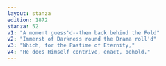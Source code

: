 ```yaml
---
layout: stanza
edition: 1872
stanza: 52
v1: "A moment guess'd--then back behind the Fold"
v2: "Immerst of Darkness round the Drama roll'd"
v3: "Which, for the Pastime of Eternity,"
v4: "He does Himself contrive, enact, behold."
---
```

